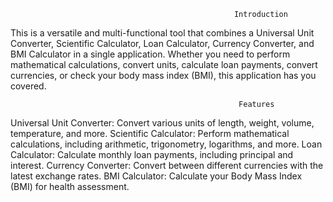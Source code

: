                                                       Introduction
This is a versatile and multi-functional tool that combines a Universal Unit Converter, Scientific Calculator, Loan Calculator, Currency Converter, and BMI Calculator in a single application. Whether you need to perform mathematical calculations, convert units, calculate loan payments, convert currencies, or check your body mass index (BMI), this application has you covered.

                                                       Features

Universal Unit Converter: Convert various units of length, weight, volume, temperature, and more.
Scientific Calculator: Perform mathematical calculations, including arithmetic, trigonometry, logarithms, and more.
Loan Calculator: Calculate monthly loan payments, including principal and interest.
Currency Converter: Convert between different currencies with the latest exchange rates.
BMI Calculator: Calculate your Body Mass Index (BMI) for health assessment.